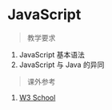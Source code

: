 # JavaScript

> 教学要求

1. JavaScript 基本语法
2. JavaScript 与 Java 的异同

> 课外参考

1. [W3 School](http://www.w3schools.com/js/default.asp)

